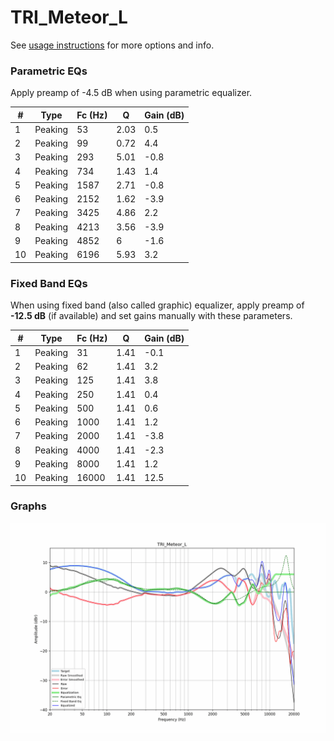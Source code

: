 # TRI_Meteor_L
See [usage instructions](https://github.com/jaakkopasanen/AutoEq#usage) for more options and info.

### Parametric EQs
Apply preamp of -4.5 dB when using parametric equalizer.

|   # | Type    |   Fc (Hz) |    Q |   Gain (dB) |
|-----|---------|-----------|------|-------------|
|   1 | Peaking |        53 | 2.03 |         0.5 |
|   2 | Peaking |        99 | 0.72 |         4.4 |
|   3 | Peaking |       293 | 5.01 |        -0.8 |
|   4 | Peaking |       734 | 1.43 |         1.4 |
|   5 | Peaking |      1587 | 2.71 |        -0.8 |
|   6 | Peaking |      2152 | 1.62 |        -3.9 |
|   7 | Peaking |      3425 | 4.86 |         2.2 |
|   8 | Peaking |      4213 | 3.56 |        -3.9 |
|   9 | Peaking |      4852 | 6    |        -1.6 |
|  10 | Peaking |      6196 | 5.93 |         3.2 |

### Fixed Band EQs
When using fixed band (also called graphic) equalizer, apply preamp of **-12.5 dB** (if available) and set gains manually with these parameters.

|   # | Type    |   Fc (Hz) |    Q |   Gain (dB) |
|-----|---------|-----------|------|-------------|
|   1 | Peaking |        31 | 1.41 |        -0.1 |
|   2 | Peaking |        62 | 1.41 |         3.2 |
|   3 | Peaking |       125 | 1.41 |         3.8 |
|   4 | Peaking |       250 | 1.41 |         0.4 |
|   5 | Peaking |       500 | 1.41 |         0.6 |
|   6 | Peaking |      1000 | 1.41 |         1.2 |
|   7 | Peaking |      2000 | 1.41 |        -3.8 |
|   8 | Peaking |      4000 | 1.41 |        -2.3 |
|   9 | Peaking |      8000 | 1.41 |         1.2 |
|  10 | Peaking |     16000 | 1.41 |        12.5 |

### Graphs
![](./TRI_Meteor_L.png)

